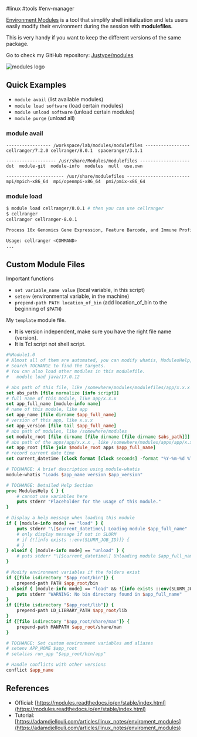 #linux #tools #env-manager

[Environment Modules](https://modules.sourceforge.net/) is a tool that simplify shell initialization and lets users easily modify their environment during the session with **modulefiles**.

This is very handy if you want to keep the different versions of the same package.

Go to check my GitHub repository: [Justype/modules](https://github.com/Justype/modules)

![modules logo](https://modules.sourceforge.net/modules_red.svg)

## Quick Examples

- `module avail` (list available modules)
- `module load software` (load certain modules)
- `module unload software` (unload certain modules)
- `module purge` (unload all)

### module avail

```
----------------- /workspace/lab/modules/modulefiles -----------------
cellranger/7.2.0 cellranger/8.0.1  spaceranger/3.1.1

------------------- /usr/share/Modules/modulefiles -------------------
dot  module-git  module-info  modules  null  use.own

---------------------- /usr/share/modulefiles ------------------------
mpi/mpich-x86_64  mpi/openmpi-x86_64  pmi/pmix-x86_64
```

### module load

```bash
$ module load cellranger/8.0.1 # then you can use cellranger
$ cellranger
cellranger cellranger-8.0.1

Process 10x Genomics Gene Expression, Feature Barcode, and Immune Profiling data

Usage: cellranger <COMMAND>
...
```

## Custom Module Files

Important functions

- `set variable_name value` (local variable, in this script)
- `setenv` (environmental variable, in the machine)
- `prepend-path PATH location_of_bin` (add location_of_bin to the beginning of `$PATH`)

My `template` module file.

- It is version independent, make sure you have the right file name (version).
- It is Tcl script not shell script.

```tcl
#%Module1.0
# Almost all of them are automated, you can modify whatis, ModulesHelp, and APP_HOME as needed.
# Search TOCHANGE to find the targets.
# You can also load other modules in this modulefile.
#   module load java/17.0.12

# abs path of this file, like /somewhere/modules/modulefiles/app/x.x.x
set abs_path [file normalize [info script]]
# full name of this module, like app/x.x.x
set app_full_name [module-info name]
# name of this module, like app
set app_name [file dirname $app_full_name]
# version of this app, like x.x.x
set app_version [file tail $app_full_name]
# abs path of modules, like /somewhere/modules
set module_root [file dirname [file dirname [file dirname $abs_path]]]
# abs path of the apps/app/x.x.x , like /somewhere/modules/apps/app/x.x.x
set app_root [file join $module_root apps $app_full_name]
# record current date time
set current_datetime [clock format [clock seconds] -format "%Y-%m-%d %T"]

# TOCHANGE: A brief description using module-whatis
module-whatis "Loads $app_name version $app_version"

# TOCHANGE: Detailed Help Section
proc ModulesHelp { } {
    # cannot use variables here
    puts stderr "Placeholder for the usage of this module."
}

# Display a help message when loading this module
if { [module-info mode] == "load" } {
    puts stderr "\[$current_datetime\] Loading module $app_full_name"
    # only display message if not in SLURM
    # if {![info exists ::env(SLURM_JOB_ID)]} {
    # }
} elseif { [module-info mode] == "unload" } {
    # puts stderr "\[$current_datetime\] Unloading module $app_full_name"
}

# Modify environment variables if the folders exist
if {[file isdirectory "$app_root/bin"]} {
    prepend-path PATH $app_root/bin
} elseif { [module-info mode] == "load" && ![info exists ::env(SLURM_JOB_ID)] } {
    puts stderr "WARNING: No bin directory found in $app_full_name"
}
if {[file isdirectory "$app_root/lib"]} {
    prepend-path LD_LIBRARY_PATH $app_root/lib
}
if {[file isdirectory "$app_root/share/man"]} {
    prepend-path MANPATH $app_root/share/man
}

# TOCHANGE: Set custom environment variables and aliases
# setenv APP_HOME $app_root
# setalias run_app "$app_root/bin/app"

# Handle conflicts with other versions
conflict $app_name

```

## References

- Official: [https://modules.readthedocs.io/en/stable/index.html](https://modules.readthedocs.io/en/stable/index.html)
- Tutorial: [https://adamdjellouli.com/articles/linux_notes/enviroment_modules](https://adamdjellouli.com/articles/linux_notes/enviroment_modules)